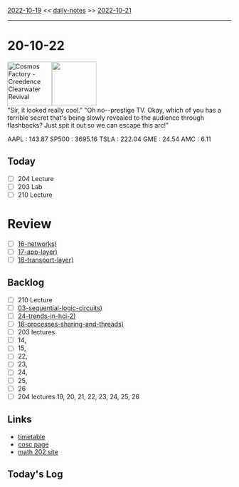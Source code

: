[2022-10-19](daily_notes/2022-10-19) << [daily-notes](notes/daily-notes.md) >> [2022-10-21](daily_notes/2022-10-21)

---
# 20-10-22
<a href='spotify:album:4GLxEXWI3JiRKp6H7bfTIK'><img src='https://i.scdn.co/image/ab67616d0000b27361834aa14b97a7d9c693134f' alt='Cosmos Factory - Creedence Clearwater Revival' height=100></a><img src='https://imgs.xkcd.com/comics/space_adventure.png' height=100>
<br>"Sir, it looked really cool." "Oh no--prestige TV. Okay, which of you has a terrible secret that's being slowly revealed to the audience through flashbacks? Just spit it out so we can escape this arc!"

AAPL : 143.87 
SP500 : 3695.16 
TSLA : 222.04
GME : 24.54
AMC : 6.11

## Today

- [ ] 204 Lecture
- [ ] 203 Lab
- [ ] 210 Lecture

# Review
- [ ] [16-networks)](notes/16-networks.md)
- [ ] [17-app-layer)](notes/17-app-layer.md)
- [ ] [18-transport-layer)](notes/18-transport-layer.md)

## Backlog
- [ ] 210 Lecture
- [ ] [03-sequential-logic-circuits)](notes/03-sequential-logic-circuits.md)
- [ ] [24-trends-in-hci-2)](notes/24-trends-in-hci-2.md)
- [ ] [18-processes-sharing-and-threads)](notes/18-processes-sharing-and-threads.md)
- [ ] 203 lectures 
- [ ] 14, 
- [ ] 15, 
- [ ] 22, 
- [ ] 23, 
- [ ] 24, 
- [ ] 25, 
- [ ] 26
- [ ] 204 lectures 19, 20, 21, 22, 23, 24, 25, 26

## Links
- [timetable](https://i.imgur.com/9ghbvAG.png)
- [cosc page](https://cosc203.cspages.otago.ac.nz)
- [math 202 site](https://www.maths.otago.ac.nz/?resOLAF)

## Today's Log